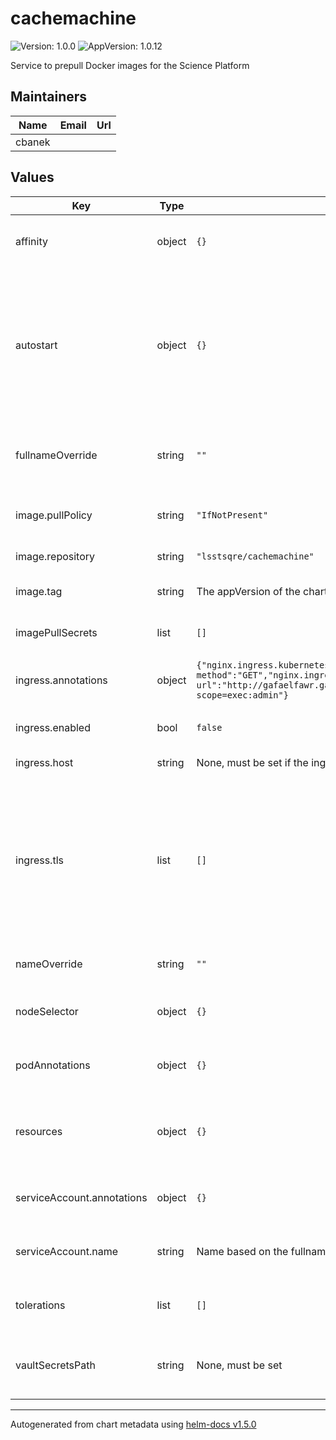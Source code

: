 # cachemachine

![Version: 1.0.0](https://img.shields.io/badge/Version-1.0.0-informational?style=flat-square) ![AppVersion: 1.0.12](https://img.shields.io/badge/AppVersion-1.0.12-informational?style=flat-square)

Service to prepull Docker images for the Science Platform

## Maintainers

| Name | Email | Url |
| ---- | ------ | --- |
| cbanek |  |  |

## Values

| Key | Type | Default | Description |
|-----|------|---------|-------------|
| affinity | object | `{}` | Affinity rules for the cachemachine frontend pod |
| autostart | object | `{}` | Autostart configuration. Each key is the name of a class of images to pull, and the value is the JSON specification for which and how many images to pull. |
| fullnameOverride | string | `""` | Override the full name for resources (includes the release name) |
| image.pullPolicy | string | `"IfNotPresent"` | Pull policy for the cachemachine image |
| image.repository | string | `"lsstsqre/cachemachine"` | cachemachine image to use |
| image.tag | string | The appVersion of the chart | Tag of cachemachine image to use |
| imagePullSecrets | list | `[]` | Secret names to use for all Docker pulls |
| ingress.annotations | object | `{"nginx.ingress.kubernetes.io/auth-method":"GET","nginx.ingress.kubernetes.io/auth-url":"http://gafaelfawr.gafaelfawr.svc.cluster.local:8080/auth?scope=exec:admin"}` | Additional annotations to add to the ingress. |
| ingress.enabled | bool | `false` | Whether to create an ingress |
| ingress.host | string | None, must be set if the ingress is enabled | Hostname for the ingress |
| ingress.tls | list | `[]` | Configures TLS for the ingress if needed. If multiple ingresses share the same hostname, only one of them needs a TLS configuration. |
| nameOverride | string | `""` | Override the base name for resources |
| nodeSelector | object | `{}` | Node selector rules for the cachemachine frontend pod |
| podAnnotations | object | `{}` | Annotations for the cachemachine frontend pod |
| resources | object | `{}` | Resource limits and requests for the cachemachine frontend pod |
| serviceAccount.annotations | object | `{}` | Annotations to add to the service account |
| serviceAccount.name | string | Name based on the fullname template | Name of the service account to use |
| tolerations | list | `[]` | Tolerations for the cachemachine frontend pod |
| vaultSecretsPath | string | None, must be set | Path to the Vault secret containing the Docker credentials |

----------------------------------------------
Autogenerated from chart metadata using [helm-docs v1.5.0](https://github.com/norwoodj/helm-docs/releases/v1.5.0)
